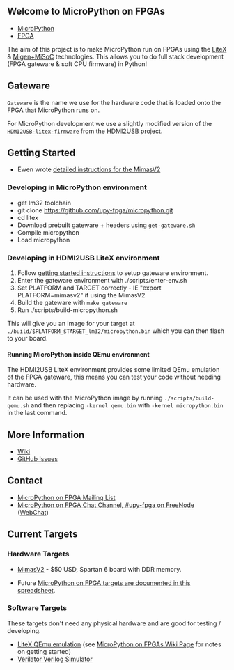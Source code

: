 ## Welcome to MicroPython on FPGAs

* [MicroPython](http://micropython.org/)
* [FPGA](https://en.wikipedia.org/wiki/Field-programmable_gate_array)

The aim of this project is to make MicroPython run on FPGAs using the [LiteX](https://github.com/enjoy-digital/litex) & [Migen+MiSoC](http://m-labs.hk/gateware.html) technologies. This allows you to do full stack development (FPGA gateware & soft CPU firmware) in Python!

## Gateware

`Gateware` is the name we use for the hardware code that is loaded onto the FPGA that MicroPython runs on.

For MicroPython development we use a slightly modified version of the [`HDMI2USB-litex-firmware`](https://github.com/timvideos/HDMI2USB-litex-firmware) from the [HDMI2USB project](https://hdmi2usb.tv).

## Getting Started

 * Ewen wrote [detailed instructions for the MimasV2](MimasV2.md)

### Developing in MicroPython environment

 * get lm32 toolchain
 * git clone https://github.com/upy-fpga/micropython.git
 * cd litex
 * Download prebuilt gateware + headers using `get-gateware.sh`
 * Compile micropython
 * Load micropython

### Developing in HDMI2USB LiteX environment

 1. Follow [getting started instructions](https://github.com/upy-fpga/upy-fpga-litex-gateware/blob/master/getting-started.md) to setup gateware environment.
 2. Enter the gateware environment with ./scripts/enter-env.sh
 3. Set PLATFORM and TARGET correctly - IE "export PLATFORM=mimasv2" if using the MimasV2
 4. Build the gateware with `make gateware`
 5. Run ./scripts/build-micropython.sh

This will give you an image for your target at `./build/$PLATFORM_$TARGET_lm32/micropython.bin` which you can then flash to your board.

#### Running MicroPython inside QEmu environment

The HDMI2USB LiteX environment provides some limited QEmu emulation of the FPGA gateware, this means you can test your code without needing hardware.

It can be used with the MicroPython image by running `./scripts/build-qemu.sh` and then replacing `-kernel qemu.bin` with `-kernel micropython.bin` in the last command.

## More Information

 * [Wiki](https://github.com/upy-fpga/issues-wiki/wiki)
 * [GitHub Issues](https://github.com/upy-fpga/issues-wiki/issues)

## Contact

 * [MicroPython on FPGA Mailing List](https://groups.google.com/forum/#!forum/upy-fpga/join)
 * [MicroPython on FPGA Chat Channel, #upy-fpga on FreeNode](irc://irc.freenode.net/#upy-fpga) ([WebChat](https://webchat.freenode.net/?channels=#upy-fpga))

## Current Targets

### Hardware Targets

 * [MimasV2](http://numato.com/mimas-v2-spartan-6-fpga-development-board-with-ddr-sdram/) - $50 USD, Spartan 6 board with DDR memory.
 
 * Future [MicroPython on FPGA targets are documented in this spreadsheet](https://docs.google.com/spreadsheets/d/10aMU7oPXAhfRbQEVXkMQlRsin2yCkN39B6W1KXiR6d4/edit#gid=0).
 
### Software Targets

These targets don't need any physical hardware and are good for testing / developing.

 * [LiteX QEmu emulation](https://github.com/shenki/qemu-litex) (see [MicroPython on FPGAs Wiki Page](https://github.com/shenki/micropython/wiki/Micropython-on-FPGAs) for notes on getting started)
 * [Verilator Verilog Simulator](https://www.veripool.org/wiki/verilator)

